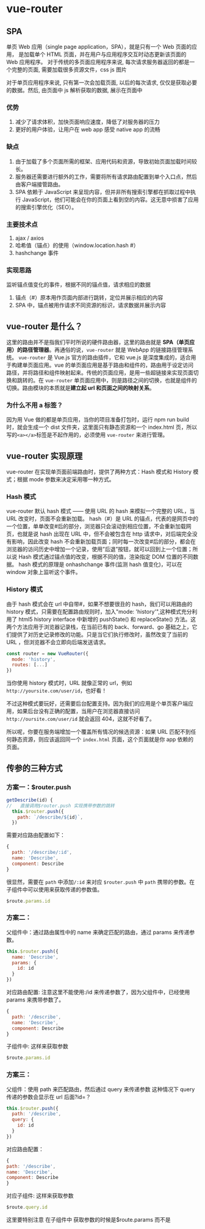 # vue-router

## SPA

单页 Web 应用（single page application，SPA），就是只有一个 Web 页面的应用，
是加载单个 HTML 页面，并在用户与应用程序交互时动态更新该页面的 Web 应用程序。
对于传统的多页面应用程序来说, 每次请求服务器返回的都是一个完整的页面, 需要加载很多资源文件，css js 图片

对于单页应用程序来说, 只有第一次会加载页面, 以后的每次请求, 仅仅是获取必要的数据。然后, 由页面中 js 解析获取的数据, 展示在页面中

### 优势

1. 减少了请求体积，加快页面响应速度，降低了对服务器的压力
2. 更好的用户体验，让用户在 web app 感受 native app 的流畅

### 缺点

1. 由于加载了多个页面所需的框架、应用代码和资源，导致初始页面加载时间较长。
2. 服务器还需要进行额外的工作，需要将所有请求路由配置到单个入口点，然后由客户端接管路由。
3. SPA 依赖于 JavaScript 来呈现内容，但并非所有搜索引擎都在抓取过程中执行 JavaScript，他们可能会在你的页面上看到空的内容。这无意中损害了应用的搜索引擎优化（SEO）。

### 主要技术点

1. ajax / axios
2. 哈希值（锚点）的使用（window.location.hash #）
3. hashchange 事件

### 实现思路

监听锚点值变化的事件，根据不同的锚点值，请求相应的数据

1. 锚点（#）原本用作页面内部进行跳转，定位并展示相应的内容
2. SPA 中，锚点被用作请求不同资源的标识，请求数据并展示内容

## vue-router 是什么？

这里的路由并不是指我们平时所说的硬件路由器，这里的路由就是 **SPA（单页应用）的路径管理器**。再通俗的说，`vue-router` 就是 WebApp 的链接路径管理系统。
`vue-router` 是 Vue.js 官方的路由插件，它和 vue.js 是深度集成的，适合用于构建单页面应用。vue 的单页面应用是基于路由和组件的，路由用于设定访问路径，并将路径和组件映射起来。传统的页面应用，是用一些超链接来实现页面切换和跳转的。在 `vue-router` 单页面应用中，则是路径之间的切换，也就是组件的切换。路由模块的本质就是**建立起 url 和页面之间的映射关系**。

### 为什么不用 a 标签？

因为用 Vue 做的都是单页应用，当你的项目准备打包时，运行 npm run build 时，就会生成一个 dist 文件夹，这里面只有静态资源和一个 index.html 页，所以写的`<a></a>`标签是不起作用的，必须使用 `vue-router` 来进行管理。

## vue-router 实现原理

vue-router 在实现单页面前端路由时，提供了两种方式：Hash 模式和 History 模式；根据 mode 参数来决定采用哪一种方式。

### Hash 模式

vue-router 默认 hash 模式 —— 使用 URL 的 hash 来模拟一个完整的 URL，当 URL 改变时，页面不会重新加载。
hash（#）是 URL 的锚点，代表的是网页中的一个位置，单单改变#后的部分，浏览器只会滚动到相应位置，不会重新加载网页，也就是说 hash 出现在 URL 中，但不会被包含在 http 请求中，对后端完全没有影响，因此改变 hash 不会重新加载页面；同时每一次改变#后的部分，都会在浏览器的访问历史中增加一个记录，使用”后退”按钮，就可以回到上一个位置；所以说 Hash 模式通过锚点值的改变，根据不同的值，渲染指定 DOM 位置的不同数据。
hash 模式的原理是 onhashchange 事件(监测 hash 值变化)，可以在 window 对象上监听这个事件。

### History 模式

由于 hash 模式会在 url 中自带#，如果不想要很丑的 hash，我们可以用路由的 history 模式，只需要在配置路由规则时，加入"mode: 'history'",这种模式充分利用了 html5 history interface 中新增的 pushState() 和 replaceState() 方法。这两个方法应用于浏览器记录栈，在当前已有的 back、forward、go 基础之上，它们提供了对历史记录修改的功能。只是当它们执行修改时，虽然改变了当前的 URL ，但浏览器不会立即向后端发送请求。

```js
const router = new VueRouter({
  mode: 'history',
  routes: [...]
})
```

当你使用 history 模式时，URL 就像正常的 url，例如 `http://yoursite.com/user/id`，也好看！

不过这种模式要玩好，还需要后台配置支持。因为我们的应用是个单页客户端应用，如果后台没有正确的配置，当用户在浏览器直接访问 `http://oursite.com/user/id` 就会返回 404，这就不好看了。

所以呢，你要在服务端增加一个覆盖所有情况的候选资源：如果 URL 匹配不到任何静态资源，则应该返回同一个 `index.html` 页面，这个页面就是你 app 依赖的页面。

## 传参的三种方式

### 方案一：\$router.push

```js
getDescribe(id) {
//   直接调用$router.push 实现携带参数的跳转
  this.$router.push({
    path: `/describe/${id}`,
  })
```

需要对应路由配置如下：

```js
{
  path: '/describe/:id',
  name: 'Describe',
  component: Describe
}
```

很显然，需要在 `path` 中添加`/:id` 来对应 `$router.push` 中 `path` 携带的参数。在子组件中可以使用来获取传递的参数值。

```js
$route.params.id
```

### 方案二：

父组件中：通过路由属性中的 name 来确定匹配的路由，通过 params 来传递参数。

```js
this.$router.push({
  name: 'Describe',
  params: {
    id: id
  }
})
```

对应路由配置: 注意这里不能使用:/id 来传递参数了，因为父组件中，已经使用 params 来携带参数了。

```js
{
  path: '/describe',
  name: 'Describe',
  component: Describe
}
```

子组件中: 这样来获取参数

```js
$route.params.id
```

### 方案三：

父组件：使用 path 来匹配路由，然后通过 query 来传递参数
这种情况下 query 传递的参数会显示在 url 后面?id=？

```js
this.$router.push({
  path: '/describe',
  query: {
    id: id
  }
})
```

对应路由配置：

```js
{
path: '/describe',
name: 'Describe',
component: Describe
}
```

对应子组件: 这样来获取参数

```js
$route.query.id
```

这里要特别注意 在子组件中 获取参数的时候是\$route.params 而不是
